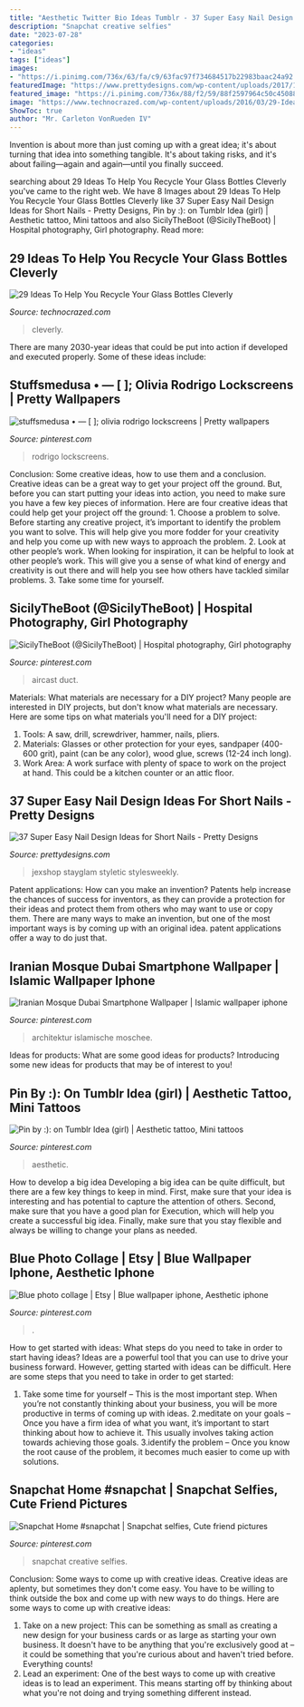 ```yaml
---
title: "Aesthetic Twitter Bio Ideas Tumblr - 37 Super Easy Nail Design Ideas For Short Nails"
description: "Snapchat creative selfies"
date: "2023-07-28"
categories:
- "ideas"
tags: ["ideas"]
images:
- "https://i.pinimg.com/736x/63/fa/c9/63fac97f734684517b22983baac24a92.jpg"
featuredImage: "https://www.prettydesigns.com/wp-content/uploads/2017/12/37-super-easy-nail-design-ideas-for-short-nails-15.jpg"
featured_image: "https://i.pinimg.com/736x/88/f2/59/88f2597964c50c45088f03905dcc0822--air-cast-duct-tape.jpg"
image: "https://www.technocrazed.com/wp-content/uploads/2016/03/29-Ideas-To-Help-You-Recycle-Your-Glass-Bottles-Cleverly-1-15.jpg"
ShowToc: true
author: "Mr. Carleton VonRueden IV"
---
```



Invention is about more than just coming up with a great idea; it's about turning that idea into something tangible. It's about taking risks, and it's about failing—again and again—until you finally succeed.

	

		
searching about 29 Ideas To Help You Recycle Your Glass Bottles Cleverly you've came to the right web. We have 8 Images about 29 Ideas To Help You Recycle Your Glass Bottles Cleverly like 37 Super Easy Nail Design Ideas for Short Nails - Pretty Designs, Pin by :): on Tumblr Idea (girl) | Aesthetic tattoo, Mini tattoos and also SicilyTheBoot (@SicilyTheBoot) | Hospital photography, Girl photography. Read more:
		
    
## 29 Ideas To Help You Recycle Your Glass Bottles Cleverly

<img loading=lazy src="https://www.technocrazed.com/wp-content/uploads/2016/03/29-Ideas-To-Help-You-Recycle-Your-Glass-Bottles-Cleverly-1-15.jpg" onerror="this.onerror=null;this.src='https://tse3.mm.bing.net/th?id=OIP.J3HG7vpzUk9uBUyA2iZgvQHaLH&amp;pid=15.1';" alt="29 Ideas To Help You Recycle Your Glass Bottles Cleverly">

_Source: technocrazed.com_

>cleverly. 

	

There are many 2030-year ideas that could be put into action if developed and executed properly. Some of these ideas include:

    
## Stuffsmedusa • — [ ]; Olivia Rodrigo Lockscreens | Pretty Wallpapers

<img loading=lazy src="https://i.pinimg.com/736x/60/cd/ea/60cdea4a226a1c82c24c372b3267d414.jpg" onerror="this.onerror=null;this.src='https://tse3.mm.bing.net/th?id=OIP.75j-x20X-DEDBVbDDpJHQwHaNK&amp;pid=15.1';" alt="stuffsmedusa • — [ ]; olivia rodrigo lockscreens | Pretty wallpapers">

_Source: pinterest.com_

>rodrigo lockscreens. 

	

Conclusion: Some creative ideas, how to use them and a conclusion.
Creative ideas can be a great way to get your project off the ground. But, before you can start putting your ideas into action, you need to make sure you have a few key pieces of information. Here are four creative ideas that could help get your project off the ground: 1. Choose a problem to solve. Before starting any creative project, it’s important to identify the problem you want to solve. This will help give you more fodder for your creativity and help you come up with new ways to approach the problem. 2. Look at other people’s work. When looking for inspiration, it can be helpful to look at other people’s work. This will give you a sense of what kind of energy and creativity is out there and will help you see how others have tackled similar problems. 3. Take some time for yourself.

    
## SicilyTheBoot (@SicilyTheBoot) | Hospital Photography, Girl Photography

<img loading=lazy src="https://i.pinimg.com/736x/88/f2/59/88f2597964c50c45088f03905dcc0822--air-cast-duct-tape.jpg" onerror="this.onerror=null;this.src='https://tse1.mm.bing.net/th?id=OIP.L4CtAHTfJMZxu0Fkzt63ywHaNG&amp;pid=15.1';" alt="SicilyTheBoot (@SicilyTheBoot) | Hospital photography, Girl photography">

_Source: pinterest.com_

>aircast duct. 

	

Materials: What materials are necessary for a DIY project?
Many people are interested in DIY projects, but don't know what materials are necessary. Here are some tips on what materials you'll need for a DIY project:
1. Tools: A saw, drill, screwdriver, hammer, nails, pliers.
2. Materials: Glasses or other protection for your eyes, sandpaper (400-600 grit), paint (can be any color), wood glue, screws (12-24 inch long).
3. Work Area: A work surface with plenty of space to work on the project at hand. This could be a kitchen counter or an attic floor.

    
## 37 Super Easy Nail Design Ideas For Short Nails - Pretty Designs

<img loading=lazy src="https://www.prettydesigns.com/wp-content/uploads/2017/12/37-super-easy-nail-design-ideas-for-short-nails-15.jpg" onerror="this.onerror=null;this.src='https://tse4.mm.bing.net/th?id=OIP.Dld0ENkCfCSwRZL6jf3N2gHaHa&amp;pid=15.1';" alt="37 Super Easy Nail Design Ideas for Short Nails - Pretty Designs">

_Source: prettydesigns.com_

>jexshop stayglam styletic stylesweekly. 

	

Patent applications: How can you make an invention?
Patents help increase the chances of success for inventors, as they can provide a protection for their ideas and protect them from others who may want to use or copy them. There are many ways to make an invention, but one of the most important ways is by coming up with an original idea. patent applications offer a way to do just that.

    
## Iranian Mosque Dubai Smartphone Wallpaper | Islamic Wallpaper Iphone

<img loading=lazy src="https://i.pinimg.com/736x/9c/c6/28/9cc6285d7702229247f99ce04adf5665.jpg" onerror="this.onerror=null;this.src='https://tse2.mm.bing.net/th?id=OIP.kjA7IXYkNcKIaAxCIl9wqwHaO0&amp;pid=15.1';" alt="Iranian Mosque Dubai Smartphone Wallpaper | Islamic wallpaper iphone">

_Source: pinterest.com_

>architektur islamische moschee. 

	

Ideas for products: What are some good ideas for products?
Introducing some new ideas for products that may be of interest to you!

    
## Pin By :): On Tumblr Idea (girl) | Aesthetic Tattoo, Mini Tattoos

<img loading=lazy src="https://i.pinimg.com/736x/cd/b9/ad/cdb9ad179b3083edc007d76734525181.jpg" onerror="this.onerror=null;this.src='https://tse2.mm.bing.net/th?id=OIP.2vVkyIa5FhKUkWEFNVLOvQHaNL&amp;pid=15.1';" alt="Pin by :): on Tumblr Idea (girl) | Aesthetic tattoo, Mini tattoos">

_Source: pinterest.com_

>aesthetic. 

	

How to develop a big idea
Developing a big idea can be quite difficult, but there are a few key things to keep in mind. First, make sure that your idea is interesting and has potential to capture the attention of others. Second, make sure that you have a good plan for Execution, which will help you create a successful big idea. Finally, make sure that you stay flexible and always be willing to change your plans as needed.

    
## Blue Photo Collage | Etsy | Blue Wallpaper Iphone, Aesthetic Iphone

<img loading=lazy src="https://i.pinimg.com/736x/8b/d0/03/8bd0034fbcf5c44ef569d2d0d526d561.jpg" onerror="this.onerror=null;this.src='https://tse2.mm.bing.net/th?id=OIP.bCCytHBurdQm0soUZSfrsQHaNK&amp;pid=15.1';" alt="Blue photo collage | Etsy | Blue wallpaper iphone, Aesthetic iphone">

_Source: pinterest.com_

>. 

	

How to get started with ideas: What steps do you need to take in order to start having ideas?
Ideas are a powerful tool that you can use to drive your business forward. However, getting started with ideas can be difficult. Here are some steps that you need to take in order to get started: 
1. Take some time for yourself – This is the most important step. When you’re not constantly thinking about your business, you will be more productive in terms of coming up with ideas. 
2.meditate on your goals – Once you have a firm idea of what you want, it’s important to start thinking about how to achieve it. This usually involves taking action towards achieving those goals. 
3.identify the problem – Once you know the root cause of the problem, it becomes much easier to come up with solutions.

    
## Snapchat Home #snapchat | Snapchat Selfies, Cute Friend Pictures

<img loading=lazy src="https://i.pinimg.com/736x/63/fa/c9/63fac97f734684517b22983baac24a92.jpg" onerror="this.onerror=null;this.src='https://tse3.mm.bing.net/th?id=OIP.qUxV9vf-eRrM4MWF9A2GNgHaNL&amp;pid=15.1';" alt="Snapchat Home #snapchat | Snapchat selfies, Cute friend pictures">

_Source: pinterest.com_

>snapchat creative selfies. 

	

Conclusion: Some ways to come up with creative ideas.
Creative ideas are aplenty, but sometimes they don't come easy. You have to be willing to think outside the box and come up with new ways to do things. Here are some ways to come up with creative ideas: 
1. Take on a new project: This can be something as small as creating a new design for your business cards or as large as starting your own business. It doesn't have to be anything that you're exclusively good at – it could be something that you're curious about and haven't tried before. Everything counts! 
2. Lead an experiment: One of the best ways to come up with creative ideas is to lead an experiment. This means starting off by thinking about what you're not doing and trying something different instead.

